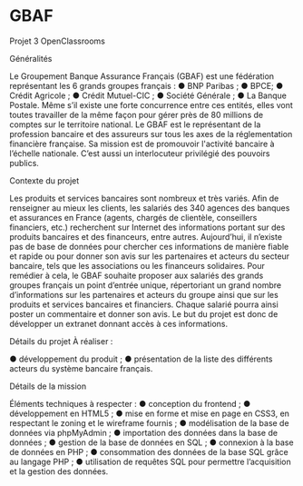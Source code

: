 # GBAF
Projet 3 OpenClassrooms

Généralités

Le Groupement Banque Assurance Français​ (GBAF) est une fédération représentant les 6 grands groupes français :
● BNP Paribas ;
● BPCE;
● Crédit Agricole ;
● Crédit Mutuel-CIC ;
● Société Générale ;
● La Banque Postale.
Même s’il existe une forte concurrence entre ces entités, elles vont toutes travailler de la même façon pour gérer près de 80 millions de comptes sur le territoire national.
Le GBAF est le représentant de la profession bancaire et des assureurs sur tous les axes de la réglementation financière française. Sa mission est de promouvoir l'activité bancaire à l’échelle nationale. C’est aussi un interlocuteur privilégié des pouvoirs publics.


Contexte du projet

Les produits et services bancaires sont nombreux et très variés. Afin de renseigner au mieux les clients, les salariés des 340 agences des banques et assurances en France (agents, chargés de clientèle, conseillers financiers, etc.) recherchent sur Internet des informations portant sur des produits bancaires et des financeurs, entre autres.
Aujourd’hui, il n’existe pas de base de données pour chercher ces informations de manière fiable et rapide ou pour donner son avis sur les partenaires et acteurs du secteur bancaire, tels que les associations ou les financeurs solidaires.
Pour remédier à cela, le GBAF souhaite proposer aux salariés des grands groupes français un point d’entrée unique, répertoriant un grand nombre d’informations sur les partenaires et acteurs du groupe ainsi que sur les produits et services bancaires et financiers.
Chaque salarié pourra ainsi poster un commentaire et donner son avis.
Le but du projet est donc de développer un extranet donnant accès à ces informations.


Détails du projet À réaliser :

● développement du produit ;
● présentation de la liste des différents acteurs du système bancaire français.


Détails de la mission

Éléments techniques à respecter :
● conception du frontend ;
● développement en HTML5 ;
● mise en forme et mise en page en CSS3, en respectant le ​zoning ​et le wireframe ​fournis ;
● modélisation de la base de données via phpMyAdmin ;
● importation des données dans la base de données ;
● gestion de la base de données en SQL ;
● connexion à la base de données en PHP ;
● consommation des données de la base SQL grâce au langage PHP ;
● utilisation de requêtes SQL pour permettre l’acquisition et la gestion des données.
